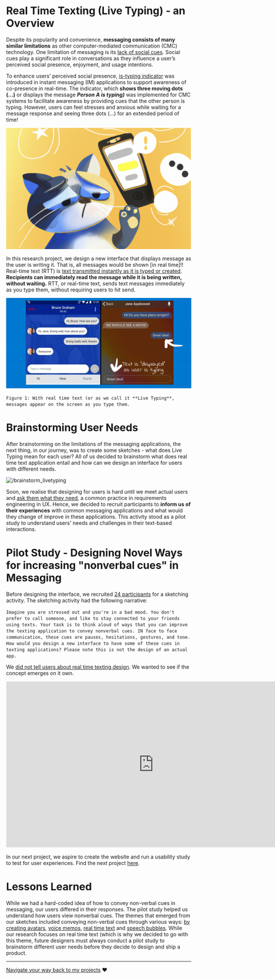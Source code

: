 # Real Time Texting (Live Typing) - an Overview

Despite its popularity and convenience, **messaging consists of many similar limitations** as other computer-mediated communication (CMC) technology. One limitation of messaging is its [lack of social cues](). Social cues play a significant role in conversations as they influence a user’s perceived social presence, enjoyment, and usage intentions.

To enhance users’ perceived social presence, [is-typing indicator]() was introduced in instant messaging (IM) applications to support awareness of co-presence in real-time. The indicator, which **shows three moving dots (...)** or displays the message **_Person A is typing)_** was implemented for CMC systems to facilitate awareness by providing cues that the other person is typing. However, users can feel stresses and anxious while waiting for a message response and seeing three dots (...) for an extended period of time!

![/rtt](images//cat_sad_waiting.png)

In this research project, we design a new interface that displays message as the user is writing it. That is, all messages would be shown [in real time]!! Real-time text (RTT) is [text transmitted instantly as it is typed or created](). **Recipients can immediately read the message while it is being written, without waiting.** RTT, or real-time text, sends text messages immediately as you type them, without requiring users to hit send.

![/rtt](images//rtt.jpeg)

`Figure 1: With real time text (or as we call it **Live Typing**, messages appear on the screen as you type them.`

# Brainstorming User Needs

After brainstorming on the limitations of the messaging applications, the next thing, in our journey, was to create some sketches - what does Live Typing mean for each user? All of us decided to brainstorm what does real time text application entail and how can we design an interface for users with different needs. 

![/brainstorm_livetyping](images//brainstorm_livetyping.jpeg)

Soon, we realise that designing for users is hard until we meet actual users and [ask them what they need](), a common practice in requirements engineering in UX. Hence, we decided to recruit participants to **inform us of their experiences** with common messaging applications and what would they change of improve in these applications. This activity stood as a pilot study to understand users' needs and challenges in their text-based interactions.

# Pilot Study - Designing Novel Ways for increasing "nonverbal cues" in Messaging

Before designing the interface, we recruited [24 participants]() for a sketching activity. The sketching activity had the following narrative:

`Imagine you are stressed out and you're in a bad mood. You don't prefer to call someone, and like to stay connected to your friends using texts. Your task is to think aloud of ways that you can improve the texting application to convey nonverbal cues. IN face to face communication, these cues are pauses, hesitations, gestures, and tone. How would you design a new interface to have some of these cues in texting applications? Please note this is not the design of an actual app.`

We [did not tell users about real time texting design](). We wanted to see if the concept emerges on it own.

<iframe style="border: 1px solid rgba(0, 0, 0, 0.1);" width="800" height="450" src="https://www.figma.com/embed?embed_host=share&url=https%3A%2F%2Fwww.figma.com%2Ffile%2FELovpx1WJWJEHecHB5MH6R%2FUntitled%3Fnode-id%3D0%253A1%26t%3Dn0pdUB4YthX9qx1S-1" allowfullscreen></iframe>

In our next project, we aspire to create the website and run a usability study to test for user experiences. Find the next project [here](https://sleepypinks.github.io/personas).

# Lessons Learned

While we had a hard-coded idea of how to convey non-verbal cues in messaging, our users differed in their responses. The pilot study helped us understand how users view nonverbal cues. The themes that emerged from our sketches included conveying non-verbal cues through various ways: [by creating avatars](), [voice memos](), [real time text]() and [speech bubbles](). While our research focuses on real time text (which is why we decided to go with this theme, future designers must always conduct a pilot study to brainstorm different user needs before they decide to design and ship a product.

***

[Navigate your way back to my projects](https://sleepypinks.github.io/) ❤️
